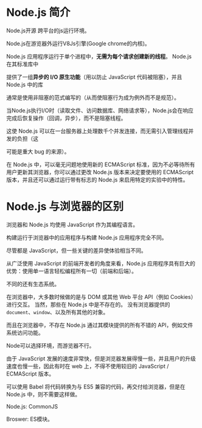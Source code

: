 # Node.js 简介

Node.js开源 跨平台的js运行环境。

Node.js在游览器外运行V8Js引擎(Google chrome的内核)。

Node.js 应用程序运行于单个进程中，**无需为每个请求创建新的线程**。 Node.js 在其标准库中

提供了一组**异步的 I/O 原生功能**（用以防止 JavaScript 代码被阻塞），并且 Node.js 中的库

通常是使用非阻塞的范式编写的（从而使阻塞行为成为例外而不是规范）。

当Node.js执行I/O时（读取文件、访问数据库、网络请求等），Node.js会在响应完成后恢复操作（回调，异步），而不是阻塞线程。

这使 Node.js 可以在一台服务器上处理数千个并发连接，而无需引入管理线程并发的负担（这

可能是重大 bug 的来源）。

在 Node.js 中，可以毫无问题地使用新的 ECMAScript 标准，因为不必等待所有用户更新其浏览器，你可以通过更改 Node.js 版本来决定要使用的 ECMAScript 版本，并且还可以通过运行带有标志的 Node.js 来启用特定的实验中的特性。

# Node.js 与浏览器的区别

浏览器和 Node.js 均使用 JavaScript 作为其编程语言。

构建运行于浏览器中的应用程序与构建 Node.js 应用程序完全不同。

尽管都是 JavaScript，但一些关键的差异使体验相当不同。

从广泛使用 JavaScript 的前端开发者的角度来看，Node.js 应用程序具有巨大的优势：使用单一语言轻松编程所有一切（前端和后端）。

不同的还有生态系统。

在浏览器中，大多数时候做的是与 DOM 或其他 Web 平台 API（例如 Cookies）进行交互。 当然，那些在 Node.js 中是不存在的。 没有浏览器提供的 `document`、`window`、以及所有其他的对象。

而且在浏览器中，不存在 Node.js 通过其模块提供的所有不错的 API，例如文件系统访问功能。

Node可以选择环境，而游览器不行。

由于 JavaScript 发展的速度非常快，但是浏览器发展得慢一些，并且用户的升级速度也慢一些，因此有时在 web 上，不得不使用较旧的 JavaScript / ECMAScript 版本。

可以使用 Babel 将代码转换为与 ES5 兼容的代码，再交付给浏览器，但是在 Node.js 中，则不需要这样做。

Node.js: CommonJS

Broswer: ES模块。